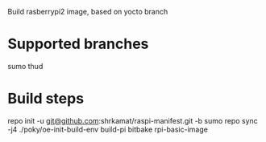 Build rasberrypi2 image, based on yocto branch

Supported branches
==================
sumo
thud

Build steps
===========
repo init -u git@github.com:shrkamat/raspi-manifest.git -b sumo
repo sync -j4
./poky/oe-init-build-env build-pi
bitbake rpi-basic-image
